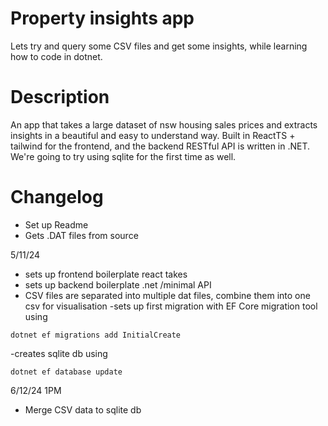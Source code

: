 # Property insights app

Lets try and query some CSV files and get some insights, while learning how to code in dotnet.

# Description
An app that takes a large dataset of nsw housing sales prices and extracts insights in a beautiful and easy to understand way.
Built in ReactTS + tailwind for the frontend, and the backend RESTful API is written in .NET. 
We're going to try using sqlite for the first time as well.


# Changelog
- Set up Readme
- Gets .DAT files from source

5/11/24
- sets up frontend boilerplate react takes
- sets up backend boilerplate .net /minimal API
- CSV files are separated into multiple dat files,  combine them into one csv for visualisation
-sets up first migration with EF Core migration tool using 
```
dotnet ef migrations add InitialCreate
```
-creates sqlite db using 
```
dotnet ef database update
```

6/12/24 1PM
- Merge CSV data to sqlite db